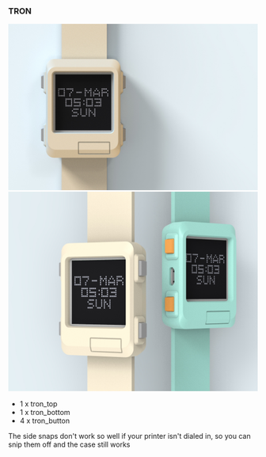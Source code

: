 ### TRON

![tron front](./watchy_tron_front_render.jpg)
![tron colors](./watchy_tron_colors_render.jpg)

- 1 x tron_top
- 1 x tron_bottom
- 4 x tron_button

The side snaps don't work so well if your printer isn't dialed in, so you can snip them off and the case still works
